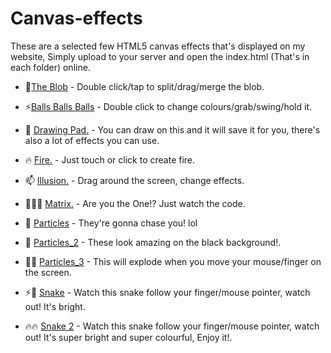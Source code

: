 # Canvas-effects
These are a selected few HTML5 canvas effects that's displayed on my website,
Simply upload to your server and open the index.html (That's in each folder) online.

 - 🌱<a href="https://github.com/Ruddernation-Designs/Canvas-affects/tree/main/Ball" target="_blank" title="Balls">The Blob</a> - Double click/tap to split/drag/merge the blob.

 - ⚡<a href="https://github.com/Ruddernation-Designs/Canvas-affects/tree/main/Ball_2" target="_blank" title="Balls ball balls">Balls Balls Balls</a> - Double click to change colours/grab/swing/hold it.

 - 💬 <a href="https://github.com/Ruddernation-Designs/Canvas-Effects/tree/main/Drawing_Pad" target="_blank" title="Drawing Pad">Drawing Pad.</a> - You can draw on this and it will save it for you, there's also a lot of effects you can use.

 - 🔥 <a href="https://github.com/Ruddernation-Designs/Canvas-Effects/tree/main/Fire" target="_blank" title="Fire">Fire.</a> - Just touch or click to create fire.

 - 📫 <a href="https://github.com/Ruddernation-Designs/Canvas-Effects/tree/main/Illusion" target="_blank" title="Illusion">Illusion.</a> - Drag around the screen, change effects.
 
  - 🔴🆚🔵 <a href="https://github.com/Ruddernation-Designs/Canvas-Effects/tree/main/Matrix_Code" target="_blank" title="Matrix">Matrix.</a> - Are you the One!? Just watch the code.

  - 🤔 <a href="https://github.com/Ruddernation-Designs/Canvas-Effects/tree/main/Particle" target="_blank" title="Particles">Particles</a> - They're gonna chase you! lol

  - 👯 <a href="https://github.com/Ruddernation-Designs/Canvas-Effects/tree/main/Particle_2" target="_blank" title="Particles_2">Particles_2</a> - These look amazing on the black background!.
  
  - 🔵🔴 <a href="https://github.com/Ruddernation-Designs/Canvas-Effects/tree/main/Particles_3" target="_blank" title="Particles_3">Particles_3</a> - This will explode when you move your mouse/finger on the screen.

  - ⚡🤔 <a href="https://github.com/Ruddernation-Designs/Canvas-Effects/tree/main/Snake" target="_blank" title="Snake">Snake</a> - Watch this snake follow your finger/mouse pointer, watch out! It's bright.

  - 🔥🔥 <a href="https://github.com/Ruddernation-Designs/Canvas-Effects/tree/main/Snake_2" target="_blank" title="Snake_2">Snake 2</a> - Watch this snake follow your finger/mouse pointer, watch out! It's super bright and super colourful, Enjoy it!.
